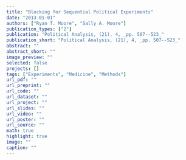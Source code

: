 ```yaml
---
title: "Blocking for Sequential Political Experiments"
date: "2013-01-01"
authors: ["Ryan T. Moore", "Sally A. Moore"]
publication_types: ["2"]
publication: "Political Analysis, (21), 4, _pp. 507--523_"
publication_short: "Political Analysis, (21), 4, _pp. 507--523_"
abstract: ""
abstract_short: ""
image_preview: ""
selected: false
projects: []
tags: ["Experiments", "Medicine", "Methods"]
url_pdf: ""
url_preprint: ""
url_code: ""
url_dataset: ""
url_project: ""
url_slides: ""
url_video: ""
url_poster: ""
url_source: ""
math: true
highlight: true
image: ""
caption: ""
---
```


